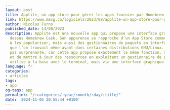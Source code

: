 ```yaml
---
layout: post
title: Applite, un app store pour gérer les apps fournies par Homebrew Cask
link: https://www.macg.co/logiciels/2023/08/applite-un-app-store-pour-gerer-les-apps-fournies-par-homebrew-cask-138617
author: Nicolas Furno
published_date: 14/08/2023
description: Applite est une nouvelle app qui propose une interface graphique par
  dessus Homebrew Cask. Son apparence se rapproche d’un App Store comme Apple a contribué
  à les populariser, mais aussi des gestionnaires de paquets en interface graphique
  que l’on trouvait même avant dans certaines distributions GNU/Linux. Une affiliation
  pas surprenante, car cette app propose exactement la même fonction, à savoir d’installer
  et de mettre à jour des ressources en exploitant un gestionnaire de paquets qu’on
  utilise à la base avec le terminal, mais via une interface graphique.
language: fr
categories:
- articles
tags:
- app
og-tags: app
permalink: "/:categories/:year/:month/:day/:title/"
date: '2024-11-05 20:55:44 +0100'
---
```

